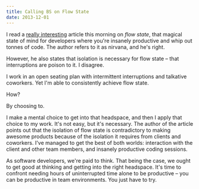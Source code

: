 ```yaml
---
title: Calling BS on Flow State
date: 2013-12-01
---
```



I read a [really interesting](http://blogs.msdn.com/b/eric_brechner/archive/2013/12/01/the-flow-fallacy.aspx) article this morning on _flow state_, that magical state of mind for developers where you're insanely productive and whip out tonnes of code. The author refers to it as nirvana, and he's right.

However, he also states that isolation is necessary for flow state – that interruptions are poison to it. I disagree.

I work in an open seating plan with intermittent interruptions and talkative coworkers. Yet I'm able to consistently achieve flow state.

How?

By choosing to.

I make a mental choice to get into that headspace, and then I apply that choice to my work. It's not easy, but it's necessary. The author of the article points out that the isolation of flow state is contradictory to making awesome products because of the isolation it requires from clients and coworkers. I've managed to get the best of both worlds: interaction with the client and other team members, and insanely productive coding sessions.

As software developers, we're paid to think. That being the case, we ought to get good at thinking and getting into the right headspace. It's time to confront needing hours of uninterrupted time alone to be productive – you can be productive in team environments. You just have to try.


  